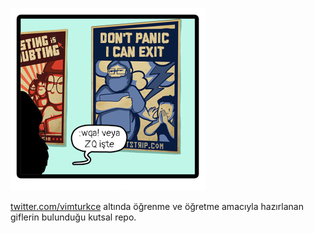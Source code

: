 ![readmestrip](readmestrip.jpg)

[twitter.com/vimturkce](https://twitter.com/vimturkce) altında öğrenme ve öğretme amacıyla hazırlanan giflerin bulunduğu kutsal repo.
